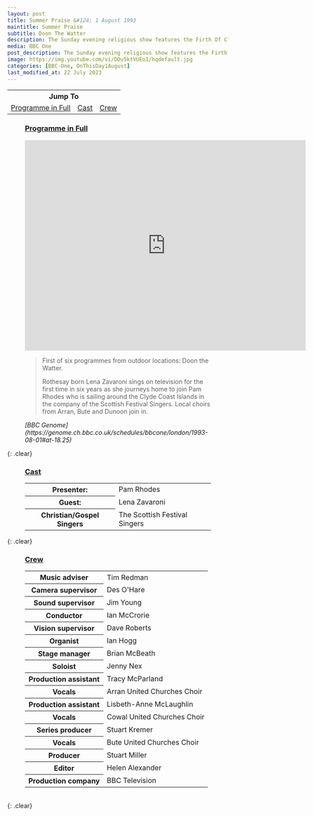 ```yaml
---
layout: post
title: Summer Praise &#124; 1 August 1993
maintitle: Summer Praise
subtitle: Doon The Watter
description: The Sunday evening religious show features the Firth Of Clyde, and visits Lena's home town of Rothesay. Pam Rhodes chats to Lena about her life and career.
media: BBC One
post_description: The Sunday evening religious show features the Firth Of Clyde, and visits Lena's home town of Rothesay. Pam Rhodes chats to Lena about her life and career.
image: https://img.youtube.com/vi/DOu5ktVUEoI/hqdefault.jpg
categories: [BBC-One, OnThisDay1August]
last_modified_at: 22 July 2023
---
```


<table style="text-align:center;">
<tr><th colspan="3">Jump To</th></tr>
<tr>
<td><a href="#programme">Programme in Full</a></td>
<td><a href="#cast">Cast</a></td>
<td><a href="#crew">Crew</a></td>
</tr>
</table>

<figure class="fig3">
<h3 id="programme"><a href="#programme">Programme in Full</a></h3>
<div class="responsive-video"><iframe width="640" height="480" src="https://www.youtube.com/embed/DOu5ktVUEoI?rel=0&showinfo=0" frameborder="0" allowfullscreen></iframe></div>
<blockquote>
<p>First of six programmes from outdoor locations: Doon the Watter.</p>
<p>Rothesay born Lena Zavaroni sings on television for the first time in six years as she journeys home to join Pam Rhodes who is sailing around the Clyde Coast Islands in the company of the Scottish Festival Singers. Local choirs from Arran, Bute and Dunoon join in.</p>
</blockquote>
<cite>[BBC Genome](https://genome.ch.bbc.co.uk/schedules/bbcone/london/1993-08-01#at-18.25)</cite>
</figure>

{: .clear}

<figure class="fig3">
<h3 id="cast"><a href="#cast">Cast</a></h3>
<table>
<tr><th>Presenter:</th><td>Pam Rhodes</td></tr>
<tr><th>Guest:</th><td>Lena Zavaroni</td></tr>
<tr><th>Christian/Gospel Singers</th><td>The Scottish Festival Singers</td></tr>
</table>
</figure>

{: .clear}

<figure class="fig3">
<h3 id="crew"><a href="#crew">Crew</a></h3>
<table>
<tr><th>Music adviser</th><td>Tim Redman</td></tr>
<tr><th>Camera supervisor</th><td>Des O'Hare</td></tr>
<tr><th>Sound supervisor</th><td>Jim Young</td></tr>
<tr><th>Conductor</th><td>Ian McCrorie</td></tr>
<tr><th>Vision supervisor</th><td>Dave Roberts</td></tr>
<tr><th>Organist</th><td>Ian Hogg</td></tr>
<tr><th>Stage manager</th><td>Brian McBeath</td></tr>
<tr><th>Soloist</th><td>Jenny Nex</td></tr>
<tr><th>Production assistant</th><td>Tracy McParland</td></tr>
<tr><th>Vocals</th><td>Arran United Churches Choir</td></tr>
<tr><th>Production assistant</th><td>Lisbeth-Anne McLaughlin</td></tr>
<tr><th>Vocals</th><td>Cowal United Churches Choir</td></tr>
<tr><th>Series producer</th><td>Stuart Kremer</td></tr>
<tr><th>Vocals</th><td>Bute United Churches Choir</td></tr>
<tr><th>Producer</th><td>Stuart Miller</td></tr>
<tr><th>Editor</th><td>Helen Alexander</td></tr>
<tr><th>Production company</th><td>BBC Television</td></tr>
</table>
</figure>

<br />{: .clear}

